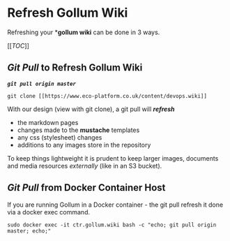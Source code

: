 
# Refresh Gollum Wiki

Refreshing your ***gollum wiki** can be done in 3 ways.

[[_TOC_]]

## ***Git Pull*** to Refresh Gollum Wiki

***<code>git pull origin master</code>***

```
git clone [[https://www.eco-platform.co.uk/content/devops.wiki]]
```

With our design (view with git clone), a git pull will ***refresh***

 - the markdown pages
 - changes made to the **mustache** templates
 - any css (stylesheet) changes 
 - additions to any images store in the repository

To keep things lightweight it is prudent to keep larger images, documents and media resources *externally* (like in an S3 bucket).

## ***Git Pull*** from Docker Container Host

If you are running Gollum in a Docker container - the git pull refresh it done via a docker exec command.

```
sudo docker exec -it ctr.gollum.wiki bash -c "echo; git pull origin master; echo;"
```



